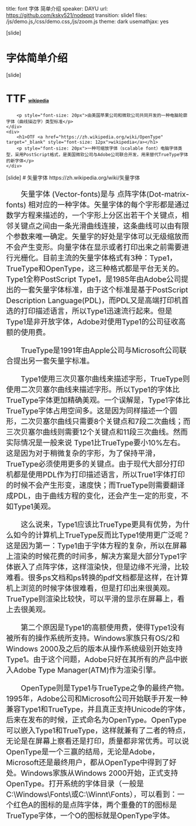title: font 字体 简单介绍
speaker: DAYU
url: https://github.com/ksky521/nodeppt
transition: slide1
files: /js/demo.js,/css/demo.css,/js/zoom.js
theme: dark
usemathjax: yes

[slide]
# 字体简单介绍
[slide]

<div class="columns-2">
    <div>
        <h1>TTF <a href="https://zh.wikipedia.org/wiki/TrueType" target="_blank" style="font-size: 12px">wikipedia</a></h1>

        <p style="font-size: 20px">由美国苹果公司和微软公司共同开发的一种电脑轮廓字体（曲线描边字）类型标准</p>
    </div>
    <div>
        <h1>OTF <a href="https://zh.wikipedia.org/wiki/OpenType" target="_blank" style="font-size: 12px">wikipedia</a></h1>
        <p style="font-size: 20px">一种可缩放字体（scalable font）电脑字体类型，采用PostScript格式，是美国微软公司与Adobe公司联合开发，用来替代TrueType字体的新字体</p>
    </div>
</div>
[slide]
# 矢量字体
https://zh.wikipedia.org/wiki/矢量字体
<div style="height: 100%; overflow: scroll;text-indent: 2em;text-align: left;font-size: 20px">
    <p>
    矢量字体 (Vector-fonts)是与 点阵字体(Dot-matrix-fonts) 相对应的一种字体。矢量字体的每个字形都是通过数学方程来描述的，一个字形上分区出若干个关键点，相邻关键点之间由一条光滑曲线连接，这条曲线可以由有限个参数来唯一确定。矢量字的好处是字体可以无级缩放而不会产生变形。向量字体在显示或者打印出来之前需要进行光栅化。目前主流的矢量字体格式有3种：Type1，TrueType和OpenType，这三种格式都是平台无关的。
    Type1全称PostScript Type1，是1985年由Adobe公司提出的一套矢量字体标准，由于这个标准是基于PostScript Description Language(PDL)，而PDL又是高端打印机首选的打印描述语言，所以Type1迅速流行起来。但是Type1是非开放字体，Adobe对使用Type1的公司征收高额的使用费。
    </p>
<p>
    TrueType是1991年由Apple公司与Microsoft公司联合提出另一套矢量字标准。
</p>
 <p>
    Type1使用三次贝塞尔曲线来描述字形，TrueType则使用二次贝塞尔曲线来描述字形。所以Type1的字体比TrueType字体更加精确美观。一个误解是，Type1字体比TrueType字体占用空间多。这是因为同样描述一个圆形，二次贝塞尔曲线只需要8个关键点和7段二次曲线；而三次贝塞尔曲线则需要12个关键点和11段三次曲线。然而实际情况是一般来说 Type1比TrueType要小10%左右。这是因为对于稍微复杂的字形，为了保持平滑，TrueType必须使用更多的关键点。由于现代大部分打印机都是使用PDL作为打印描述语言，所以True1字体打印的时候不会产生形变，速度快；而TrueType则需要翻译成PDL，由于曲线方程的变化，还会产生一定的形变，不如Type1美观。
 </p>

    
<p>
    这么说来，Type1应该比TrueType更具有优势，为什么如今的计算机上TrueType反而比Type1使用更广泛呢？这是因为第一：Type1由于字体方程的复杂，所以在屏幕上渲染的时候花费的时间多，解决方案是大部分Type1字体嵌入了点阵字体，这样渲染快，但是边缘不光滑，比较难看。很多ps文档和ps转换的pdf文档都是这样，在计算机上浏览的时候字体很难看，但是打印出来很美观。TrueType则渲染比较快，可以平滑的显示在屏幕上，看上去很美观。
</p>

<p>
    第二个原因是Type1的高额使用费，使得Type1没有被所有的操作系统所支持。Windows家族只有OS/2和Windows 2000及之后的版本从操作系统级别开始支持Type1。由于这个问题，Adobe只好在其所有的产品中嵌入Adobe Type Manager(ATM)作为渲染引擎。
</p>
<p>
    OpenType则是Type1与TrueType之争的最终产物。1995年，Adobe公司和Microsoft公司开始联手开发一种兼容Type1和TrueType，并且真正支持Unicode的字体，后来在发布的时候，正式命名为OpenType。OpenType可以嵌入Type1和TrueType，这样就兼有了二者的特点，无论是在屏幕上察看还是打印，质量都非常优秀。可以说OpenType是一个三赢的结局，无论是Adobe，Microsoft还是最终用户，都从OpenType中得到了好处。Windows家族从Windows 2000开始，正式支持OpenType。打开系统的字体目录（一般是C:\Windows\Fonts\或C:\Winnt\Fonts），可以看到：一个红色A的图标的是点阵字体，两个重叠的T的图标是TrueType字体，一个O的图标就是OpenType字体。
</p>
</div>

[slide]
![](http://oy07vvg7o.bkt.clouddn.com/20180411152341651368591.png)

[slide]
# Unicode
## Unicode  是计算机科学领域里的一项业界标准。它对世界上大部分的文字系统进行了整理、编码，使得电脑可以用更为简单的方式来呈现和处理文字
https://zh.wikipedia.org/wiki/Unicode
[Unicode字符平面映射](https://zh.wikipedia.org/wiki/Unicode%E5%AD%97%E7%AC%A6%E5%B9%B3%E9%9D%A2%E6%98%A0%E5%B0%84)
[Unicode表](https://zh.wikibooks.org/wiki/Unicode#Unicode_1.0)

[slide]
# 汉字 Unicode 编码范围
![](http://oy07vvg7o.bkt.clouddn.com/20180409152324226130348.png)

[slide]
<img style="background-color: #fff; width: 100%" src="https://upload.wikimedia.org/wikipedia/commons/3/39/Typography_Line_Terms.svg">
[iT自救術─再談英文字體的名詞解釋](https://www.ithome.com.tw/node/53310)

[slide]
## 字体图标
![](http://oy07vvg7o.bkt.clouddn.com/20180409152328611554995.png)

[slide]
# 字体图标注意问题
* 字体名称冲突  {:&.rollIn}
* unicode取值的问题 尽量使用私有范围内的值
* 字体基线的问题

[slide]
# 中文 webfont

<div class="font">明道</div>
<p class="font">mingdao.com</p>
<p class="font">沟通要开放 协作宜扁平</p>
<p class="font">帮助达成业务成果 果然有效</p>

<style type="text/css">
    @font-face {
        font-family: 'MDICON';
        src: url('http://chuang.u.qiniudn.com/font2/fonticon.ttf') format('truetype');
        font-weight: normal;
        font-style: normal;
    }
    .font {
        font-family: 'MDICON' !important;
        font-size: 50px;
    }
</style>

[slide]
# 字体库提取操作工具
<div style="text-align: center;">
    <img style="width: 100px;vertical-align: middle;" src="http://oy07vvg7o.bkt.clouddn.com/20180409152324876440730.png">
    <span style="font-size: 30px;">font-spider</span>
</div>
https://github.com/aui/font-spider
<div style="text-align: center;">
    <img style="width: 100px;vertical-align: middle;" src="http://oy07vvg7o.bkt.clouddn.com/20180409152324842827404.png">
    <span style="font-size: 30px;">fontmin</span>
</div>

https://github.com/ecomfe/fontmin
## font-carrier
https://github.com/purplebamboo/font-carrier

[slide]
# javascript字体解析工具
## opentype.js
https://github.com/nodebox/opentype.js





